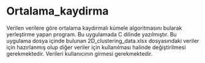 # Ortalama_kaydirma
Verilen verilere göre ortalama kaydırmalı kümele algoritmasını bularak yerleştirme yapan program.
Bu uygulamada C dilinde yazılmıştır.
Bu uygulama dosya içinde bulunan 2D_clustering_data.xlsx dosyasındaki veriler için hazırlanmış olup diğer veriler için kullanılması halinde değiştirilmesi gerekmektedir.
Verileri kullanıcının girmesi gerekmektedir.
